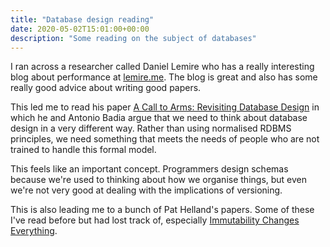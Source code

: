 ```yaml
---
title: "Database design reading"
date: 2020-05-02T15:01:00+00:00
description: "Some reading on the subject of databases"
---
```

I ran across a researcher called Daniel Lemire who has a really interesting blog about performance at
[lemire.me](http://lemire.me).  The blog is great and also has some really good advice about writing good papers.

This led me to read his paper [A Call to Arms: Revisiting Database Design](../../../elements/research-resources/2011-11-call-to-arms.pdf)
in which he and Antonio Badia argue that we need to think about database design in a very different way.  Rather
than using normalised RDBMS principles, we need something that meets the needs of people who are not trained to
handle this formal model.

This feels like an important concept.  Programmers design schemas because we're used to thinking about how we
organise things, but even we're not very good at dealing with the implications of versioning.

This is also leading me to a bunch of Pat Helland's papers.  Some of these I've read before but had lost track of,
especially [Immutability Changes Everything](../../../elements/research-resources/2015-01-immutability-changes-everything.pdf).
